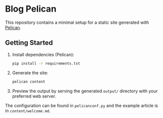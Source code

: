 # Blog Pelican

This repository contains a minimal setup for a static site generated with [Pelican](https://getpelican.com/).

## Getting Started

1. Install dependencies (Pelican):
   ```bash
   pip install -r requirements.txt
   ```
2. Generate the site:
   ```bash
   pelican content
   ```
3. Preview the output by serving the generated `output/` directory with your preferred web server.

The configuration can be found in `pelicanconf.py` and the example article is in `content/welcome.md`.
